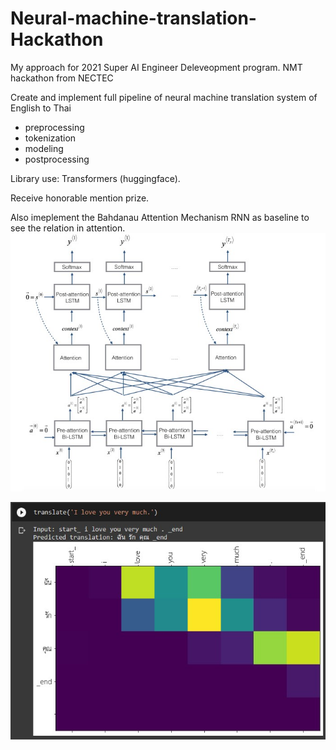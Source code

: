 # Neural-machine-translation-Hackathon

My approach for 2021 Super AI Engineer Deleveopment program. NMT hackathon from NECTEC

Create and implement full pipeline of neural machine translation system of English to Thai
* preprocessing
* tokenization 
* modeling 
* postprocessing


Library use: Transformers (huggingface). 

Receive honorable mention prize.

Also imeplement the Bahdanau Attention Mechanism RNN as baseline to see the relation in attention.
![alt text](https://raw.githubusercontent.com/rsongphon/Neural-machine-translation-Hackathon/main/Screenshot%202022-04-16%20144702.jpg "Logo Title Text 1")

![alt text](https://raw.githubusercontent.com/rsongphon/Neural-machine-translation-Hackathon/main/Screenshot%202022-04-16%20145221.jpg "Logo Title Text 1")
